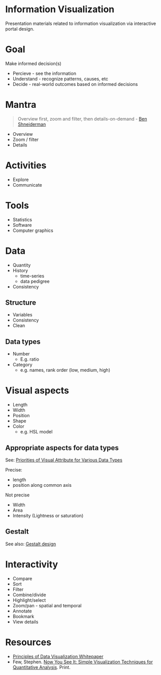 # Information Visualization
Presentation materials related to information visualization via interactive portal design.

# Goal
Make informed decision(s)

* Percieve - see the information
* Understand - recognize patterns, causes, etc
* Decide - real-world outcomes based on informed decisions
 
# Mantra
> Overview first, zoom and filter, then details-on-demand - [Ben Shneiderman](https://en.wikipedia.org/wiki/Ben_Shneiderman)

* Overview
* Zoom / filter
* Details

# Activities
* Explore
* Communicate
 
# Tools
* Statistics
* Software
* Computer graphics

# Data
* Quantity
* History
  * time-series
  * data pedigree
* Consistency

## Structure
* Variables
* Consistency
* Clean

## Data types
* Number
  * E.g. ratio
* Category
  * e.g. names, rank order (low, medium, high) 

# Visual aspects
* Length
* Width
* Position
* Shape
* Color
  * e.g. HSL model

## Appropriate aspects for data types
See: [Priorities of Visual Attribute for Various Data Types](https://www.siggraph.org/education/materials/HyperVis/asp_data/overview.htm)

Precise:
* length
* position along common axis
 
Not precise
* Width
* Area
* Intensity (Lightness or saturation)

## Gestalt
See also: [Gestalt design](https://en.wikipedia.org/wiki/Gestalt_psychology#Gestalt_and_Design)

# Interactivity
* Compare
* Sort
* Filter
* Combine/divide
* Highlight/select
* Zoom/pan - spatial and temporal
* Annotate
* Bookmark
* View details

# Resources
* [Principles of Data Visualization Whitepaper](http://www.fusioncharts.com/whitepapers/downloads/Principles-of-Data-Visualization.pdf)
* Few, Stephen. [Now You See It: Simple Visualization Techniques for Quantitative Analysis](http://www.perceptualedge.com/library.php#Books). Print. 

